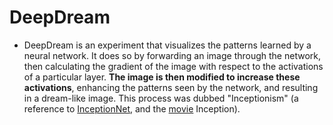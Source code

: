 # DeepDream

- DeepDream is an experiment that visualizes the patterns learned by a neural network. It does so by forwarding an image through the network, then calculating the gradient of the image with respect to the activations of a particular layer. <b>The image is then modified to increase these activations</b>, enhancing the patterns seen by the network, and resulting in a dream-like image. This process was dubbed "Inceptionism" (a reference to [InceptionNet](https://arxiv.org/pdf/1409.4842.pdf), and the [movie](https://en.wikipedia.org/wiki/Inception) Inception).